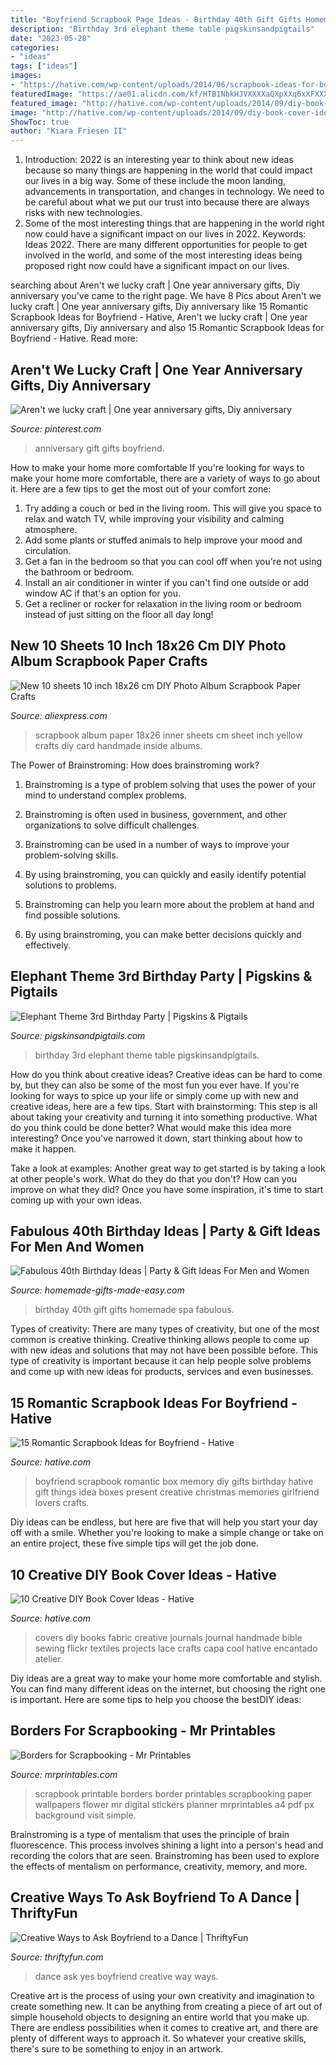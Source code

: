 ```yaml
---
title: "Boyfriend Scrapbook Page Ideas - Birthday 40th Gift Gifts Homemade Spa Fabulous"
description: "Birthday 3rd elephant theme table pigskinsandpigtails"
date: "2023-05-28"
categories:
- "ideas"
tags: ["ideas"]
images:
- "https://hative.com/wp-content/uploads/2014/06/scrapbook-ideas-for-boyfriend/14-scrapbook-ideas-for-lovers.jpg"
featuredImage: "https://ae01.alicdn.com/kf/HTB1NbkHJVXXXXaQXpXXq6xXFXXXp/New-10-sheets-10-inch-18x26-cm-DIY-Photo-Album-Scrapbook-Paper-Crafts-Inner-Sheet-Yellow.jpg"
featured_image: "http://hative.com/wp-content/uploads/2014/09/diy-book-cover-ideas/8-cute-book-covers-for-girls.jpg"
image: "http://hative.com/wp-content/uploads/2014/09/diy-book-cover-ideas/8-cute-book-covers-for-girls.jpg"
ShowToc: true
author: "Kiara Friesen II"
---
```



1) Introduction: 2022 is an interesting year to think about new ideas because so many things are happening in the world that could impact our lives in a big way. Some of these include the moon landing, advancements in transportation, and changes in technology. We need to be careful about what we put our trust into because there are always risks with new technologies.
2) Some of the most interesting things that are happening in the world right now could have a significant impact on our lives in 2022. Keywords: Ideas 2022. There are many different opportunities for people to get involved in the world, and some of the most interesting ideas being proposed right now could have a significant impact on our lives.

	

		
searching about Aren&#039;t we lucky craft | One year anniversary gifts, Diy anniversary you've came to the right page. We have 8 Pics about Aren&#039;t we lucky craft | One year anniversary gifts, Diy anniversary like 15 Romantic Scrapbook Ideas for Boyfriend - Hative, Aren&#039;t we lucky craft | One year anniversary gifts, Diy anniversary and also 15 Romantic Scrapbook Ideas for Boyfriend - Hative. Read more:
		
    
## Aren&#039;t We Lucky Craft | One Year Anniversary Gifts, Diy Anniversary

<img loading=lazy src="https://i.pinimg.com/736x/b9/09/a8/b909a88ae9882c11551f0418e713ff1c.jpg" onerror="this.onerror=null;this.src='https://tse2.mm.bing.net/th?id=OIP.1Q8mwKEKCX-IieQyrv45TwHaFj&amp;pid=15.1';" alt="Aren&#039;t we lucky craft | One year anniversary gifts, Diy anniversary">

_Source: pinterest.com_

>anniversary gift gifts boyfriend. 

	

How to make your home more comfortable
If you're looking for ways to make your home more comfortable, there are a variety of ways to go about it. Here are a few tips to get the most out of your comfort zone: 
1. Try adding a couch or bed in the living room. This will give you space to relax and watch TV, while improving your visibility and calming atmosphere. 
2. Add some plants or stuffed animals to help improve your mood and circulation. 
3. Get a fan in the bedroom so that you can cool off when you're not using the bathroom or bedroom. 
4. Install an air conditioner in winter if you can't find one outside or add window AC if that's an option for you. 
5. Get a recliner or rocker for relaxation in the living room or bedroom instead of just sitting on the floor all day long!

    
## New 10 Sheets 10 Inch 18x26 Cm DIY Photo Album Scrapbook Paper Crafts

<img loading=lazy src="https://ae01.alicdn.com/kf/HTB1NbkHJVXXXXaQXpXXq6xXFXXXp/New-10-sheets-10-inch-18x26-cm-DIY-Photo-Album-Scrapbook-Paper-Crafts-Inner-Sheet-Yellow.jpg" onerror="this.onerror=null;this.src='https://tse4.mm.bing.net/th?id=OIP.tG0x70yjPMzayJeWMQp5bwHaHa&amp;pid=15.1';" alt="New 10 sheets 10 inch 18x26 cm DIY Photo Album Scrapbook Paper Crafts">

_Source: aliexpress.com_

>scrapbook album paper 18x26 inner sheets cm sheet inch yellow crafts diy card handmade inside albums. 

	

The Power of Brainstroming: How does brainstroming work?
1. Brainstroming is a type of problem solving that uses the power of your mind to understand complex problems.
2. Brainstroming is often used in business, government, and other organizations to solve difficult challenges.

3. Brainstroming can be used in a number of ways to improve your problem-solving skills.

4. By using brainstroming, you can quickly and easily identify potential solutions to problems.

5. Brainstroming can help you learn more about the problem at hand and find possible solutions.

6. By using brainstroming, you can make better decisions quickly and effectively.

    
## Elephant Theme 3rd Birthday Party | Pigskins &amp; Pigtails

<img loading=lazy src="https://www.pigskinsandpigtails.com/wp-content/uploads/2013/02/table1.jpg" onerror="this.onerror=null;this.src='https://tse1.mm.bing.net/th?id=OIP.JTsHgrOxpz7PtlZm0Ky0YAAAAA&amp;pid=15.1';" alt="Elephant Theme 3rd Birthday Party | Pigskins &amp; Pigtails">

_Source: pigskinsandpigtails.com_

>birthday 3rd elephant theme table pigskinsandpigtails. 

	

How do you think about creative ideas?
Creative ideas can be hard to come by, but they can also be some of the most fun you ever have. If you're looking for ways to spice up your life or simply come up with new and creative ideas, here are a few tips. 
Start with brainstorming: This step is all about taking your creativity and turning it into something productive. What do you think could be done better? What would make this idea more interesting? Once you've narrowed it down, start thinking about how to make it happen. 

Take a look at examples: Another great way to get started is by taking a look at other people's work. What do they do that you don't? How can you improve on what they did? Once you have some inspiration, it's time to start coming up with your own ideas.

    
## Fabulous 40th Birthday Ideas | Party &amp; Gift Ideas For Men And Women

<img loading=lazy src="https://www.homemade-gifts-made-easy.com/image-files/40th-birthday-ideas-gifts-for-women-600x800.jpg" onerror="this.onerror=null;this.src='https://tse4.mm.bing.net/th?id=OIP.Gai67_tKXDGEDInpTh6B1QHaJ4&amp;pid=15.1';" alt="Fabulous 40th Birthday Ideas | Party &amp; Gift Ideas For Men and Women">

_Source: homemade-gifts-made-easy.com_

>birthday 40th gift gifts homemade spa fabulous. 

	

Types of creativity:
There are many types of creativity, but one of the most common is creative thinking. Creative thinking allows people to come up with new ideas and solutions that may not have been possible before. This type of creativity is important because it can help people solve problems and come up with new ideas for products, services and even businesses.

    
## 15 Romantic Scrapbook Ideas For Boyfriend - Hative

<img loading=lazy src="https://hative.com/wp-content/uploads/2014/06/scrapbook-ideas-for-boyfriend/14-scrapbook-ideas-for-lovers.jpg" onerror="this.onerror=null;this.src='https://tse4.mm.bing.net/th?id=OIP.7yqCcXCTzDaVwZay9thIkAHaJ4&amp;pid=15.1';" alt="15 Romantic Scrapbook Ideas for Boyfriend - Hative">

_Source: hative.com_

>boyfriend scrapbook romantic box memory diy gifts birthday hative gift things idea boxes present creative christmas memories girlfriend lovers crafts. 

	

Diy ideas can be endless, but here are five that will help you start your day off with a smile. Whether you're looking to make a simple change or take on an entire project, these five simple tips will get the job done.

    
## 10 Creative DIY Book Cover Ideas - Hative

<img loading=lazy src="http://hative.com/wp-content/uploads/2014/09/diy-book-cover-ideas/8-cute-book-covers-for-girls.jpg" onerror="this.onerror=null;this.src='https://tse2.mm.bing.net/th?id=OIP.bBygi3Keh8mPW5Fc2Dv8rwHaJ4&amp;pid=15.1';" alt="10 Creative DIY Book Cover Ideas - Hative">

_Source: hative.com_

>covers diy books fabric creative journals journal handmade bible sewing flickr textiles projects lace crafts capa cool hative encantado atelier. 

	

Diy ideas are a great way to make your home more comfortable and stylish. You can find many different ideas on the internet, but choosing the right one is important. Here are some tips to help you choose the bestDIY ideas:

    
## Borders For Scrapbooking - Mr Printables

<img loading=lazy src="http://www.mrprintables.com/images/printable-scrapbook-border-1-prev.jpg" onerror="this.onerror=null;this.src='https://tse1.mm.bing.net/th?id=OIP.RRNfGcDJWPibx1c6uxbYKQHaJz&amp;pid=15.1';" alt="Borders for Scrapbooking - Mr Printables">

_Source: mrprintables.com_

>scrapbook printable borders border printables scrapbooking paper wallpapers flower mr digital stickers planner mrprintables a4 pdf px background visit simple. 

	

Brainstroming is a type of mentalism that uses the principle of brain fluorescence. This process involves shining a light into a person's head and recording the colors that are seen. Brainstroming has been used to explore the effects of mentalism on performance, creativity, memory, and more.

    
## Creative Ways To Ask Boyfriend To A Dance | ThriftyFun

<img loading=lazy src="https://img.thrfun.com/img/130/796/feedback_image_l.jpg" onerror="this.onerror=null;this.src='https://tse4.mm.bing.net/th?id=OIP.qrJfj4uxDFt5Uq69ATGQgwAAAA&amp;pid=15.1';" alt="Creative Ways to Ask Boyfriend to a Dance | ThriftyFun">

_Source: thriftyfun.com_

>dance ask yes boyfriend creative way ways. 

	

Creative art is the process of using your own creativity and imagination to create something new. It can be anything from creating a piece of art out of simple household objects to designing an entire world that you make up. There are endless possibilities when it comes to creative art, and there are plenty of different ways to approach it. So whatever your creative skills, there's sure to be something to enjoy in an artwork.

